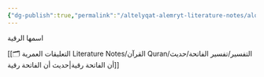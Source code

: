 ```yaml
---
{"dg-publish":true,"permalink":"/altelyqat-alemryt-literature-notes/alqran-quran/altfsyr/tfsyr-alfatht/asmha-alrqyt/"}
---
```


اسمها الرقية

[[🗂️ التعليقات العمرية Literature Notes/القرآن Quran/التفسير/تفسير الفاتحة/حديث أن الفاتحة رقية\|حديث أن الفاتحة رقية]]